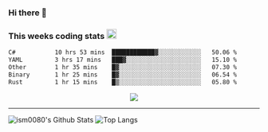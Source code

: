 ### Hi there 👋

<!--START_SECTION:giphy-->
<!--END_SECTION:giphy-->

### This weeks coding stats <img src="https://media1.giphy.com/media/LmNwrBhejkK9EFP504/giphy.gif?cid=ecf05e4723nsktnyyj53u162g7cy5rjqfg6gz06kxdg5y55g&rid=giphy.gif" width="20" height="20" />
<!--START_SECTION:waka-->

```txt
C#           10 hrs 53 mins  ████████████▓░░░░░░░░░░░░   50.06 %
YAML         3 hrs 17 mins   ███▓░░░░░░░░░░░░░░░░░░░░░   15.10 %
Other        1 hr 35 mins    █▓░░░░░░░░░░░░░░░░░░░░░░░   07.30 %
Binary       1 hr 25 mins    █▓░░░░░░░░░░░░░░░░░░░░░░░   06.54 %
Rust         1 hr 15 mins    █▒░░░░░░░░░░░░░░░░░░░░░░░   05.80 %
```

<!--END_SECTION:waka-->

<!--START_SECTION:comicstrip-->
<p align="center">
 <a href="https://xkcd.com/">
 <img src="https://imgs.xkcd.com/comics/crossword_constructors.png" />
</a>
</p>
<!--END_SECTION:comicstrip-->

---

![ism0080's Github Stats](https://github-readme-stats.vercel.app/api?username=ism0080&show_icons=true%hide_border=true&hide=issues)
![Top Langs](https://github-readme-stats.vercel.app/api/top-langs/?username=ism0080&layout=compact)

<!--
**ism0080/ism0080** is a ✨ _special_ ✨ repository because its `README.md` (this file) appears on your GitHub profile.

Here are some ideas to get you started:

- 🔭 I’m currently working on ...
- 🌱 I’m currently learning ...
- 👯 I’m looking to collaborate on ...
- 🤔 I’m looking for help with ...
- 💬 Ask me about ...
- 📫 How to reach me: ...
- 😄 Pronouns: ...
- ⚡ Fun fact: ...
-->
